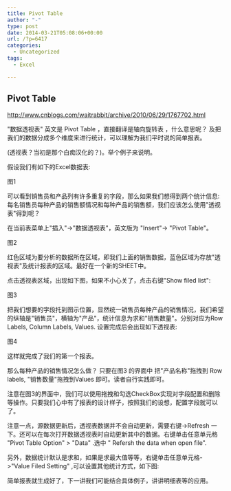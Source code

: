 ```yaml
---
title: Pivot Table
author: "-"
type: post
date: 2014-03-21T05:08:06+00:00
url: /?p=6417
categories:
  - Uncategorized
tags:
  - Excel

---
```

## Pivot Table

http://www.cnblogs.com/waitrabbit/archive/2010/06/29/1767702.html

"数据透视表" 英文是 Pivot Table ，直接翻译是轴向旋转表 ，什么意思呢？ 及把我们的数据分成多个维度来进行统计，可以理解为我们平时说的简单报表。

(透视表？当初是那个白痴汉化的？)。举个例子来说明。

假设我们有如下的Excel数据表: 

图1

可以看到销售员和产品列有许多重复的字段，那么如果我们想得到两个统计信息: 每名销售员每种产品的销售额情况和每种产品的销售额，我们应该怎么使用"透视表"得到呢？

在当前表菜单上"插入"->"数据透视表"，英文版为 "Insert"-> "Pivot Table"。

图2


红色区域为要分析的数据所在区域，即我们上面的销售数据，蓝色区域为存放"透视表"及统计报表的区域。最好在一个新的SHEET中。


点击透视表区域，出现如下图，如果不小心关了，点击右键"Show filed list": 


图3


把我们想要的字段托到图示位置，显然统一销售员每种产品的销售情况，我们希望的纵轴是"销售员"，横轴为"产品"，统计信息为求和"销售数量"。分别对应为Row Labels, Column Labels, Values. 设置完成后会出现如下透视表: 


图4


这样就完成了我们的第一个报表。


那么每种产品的销售情况怎么做？ 只要在图3 的界面中 把"产品名称"拖拽到 Row labels, "销售数量"拖拽到Values 即可。读者自行实践即可。


注意在图3的界面中，我们可以使用拖拽和勾选CheckBox实现对字段配置和删除等操作。只要我们心中有了报表的设计样子，按照我们的设想，配置字段就可以了。


注意一点，源数据更新后，透视表数据并不会自动更新，需要右键->Refresh 一下。还可以在每次打开数据透视表时自动更新其中的数据。右键单击任意单元格 "Pivot Table Option" > "Data" .选中 " Refersh the data when open file".


另外，数据统计默认是求和，如果是求最大值等等，右键单击任意单元格->"Value Filed Setting" ,可以设置其他统计方式，如下图: 

简单报表就生成好了，下一讲我们可能结合具体例子，讲讲明细表等的应用。